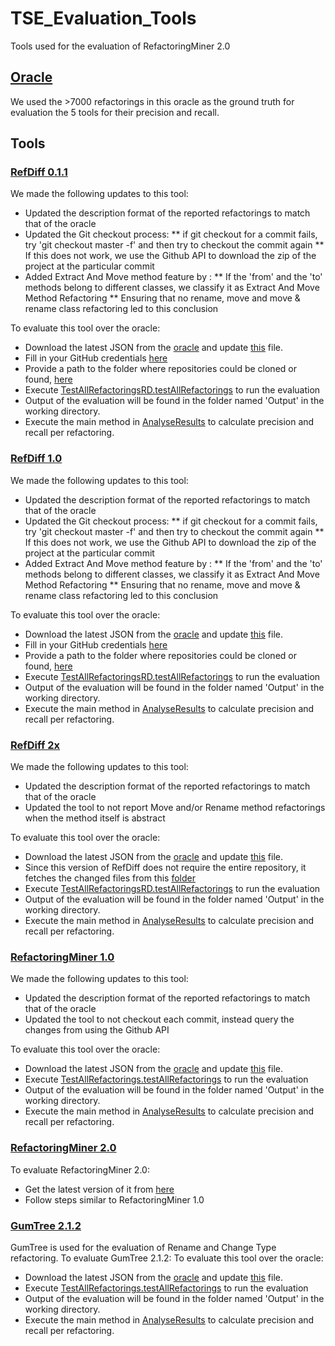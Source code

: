 # TSE_Evaluation_Tools
Tools used for the evaluation of RefactoringMiner 2.0

## [Oracle](http://refactoring.encs.concordia.ca/oracle/)
We used the >7000 refactorings in this oracle as the ground truth for evaluation the 5 tools for their precision and recall.

## Tools

### [RefDiff 0.1.1](https://github.com/aserg-ufmg/RefDiff/releases/tag/0.1.1)

We made the following updates to this tool:
* Updated the description format of the reported refactorings to match that of the oracle
* Updated the Git checkout process:
** if git checkout for a commit fails, try 'git checkout master -f' and then try to checkout the commit again
** If this does not work, we use the Github API to download the zip of the project at the particular commit
* Added Extract And Move method feature by :
** If the 'from' and the 'to' methods belong to different classes, we classify it as Extract And Move Method Refactoring
** Ensuring that no rename, move and move & rename class refactoring led to this conclusion

To evaluate this tool over the oracle: 
* Download the latest JSON from the [oracle](http://refactoring.encs.concordia.ca/oracle/) and update [this](https://github.com/ameyaKetkar/TSE_Evaluation_Tools/blob/master/RefDiff0.1.1/refdiff-core/src-test/Data/data.json) file.
* Fill in your GitHub credentials [here](https://github.com/ameyaKetkar/TSE_Evaluation_Tools/blob/master/RefDiff0.1.1/refdiff-core/github-credentials.properties) 
* Provide a path to the folder where repositories could be cloned or found, [here](https://github.com/ameyaKetkar/TSE_Evaluation_Tools/blob/master/RefDiff0.1.1/refdiff-core/paths.properties)
* Execute [TestAllRefactoringsRD.testAllRefactorings](https://github.com/ameyaKetkar/TSE_Evaluation_Tools/blob/248be92cc60a59f2980a79f6b8962cdbe86b8a80/RefDiff0.1.1/refdiff-core/src-test/test/TestAllRefactoringsRD.java#L12) to run the evaluation
* Output of the evaluation will be found in the folder named 'Output' in the working directory.
* Execute the main method in [AnalyseResults](https://github.com/ameyaKetkar/TSE_Evaluation_Tools/blob/master/RefDiff0.1.1/refdiff-core/src-test/test/AnalyseResults.java) to calculate precision and recall per refactoring.

### [RefDiff 1.0](https://github.com/aserg-ufmg/RefDiff/releases/tag/0.1.0)

We made the following updates to this tool:
* Updated the description format of the reported refactorings to match that of the oracle
* Updated the Git checkout process:
** if git checkout for a commit fails, try 'git checkout master -f' and then try to checkout the commit again
** If this does not work, we use the Github API to download the zip of the project at the particular commit
* Added Extract And Move method feature by :
** If the 'from' and the 'to' methods belong to different classes, we classify it as Extract And Move Method Refactoring
** Ensuring that no rename, move and move & rename class refactoring led to this conclusion

To evaluate this tool over the oracle: 
* Download the latest JSON from the [oracle](http://refactoring.encs.concordia.ca/oracle/) and update [this](https://github.com/ameyaKetkar/TSE_Evaluation_Tools/blob/master/RefDiff1.0/refdiff-core/src-test/Data/data.json) file.
* Fill in your GitHub credentials [here](https://github.com/ameyaKetkar/TSE_Evaluation_Tools/blob/master/RefDiff1.0/refdiff-core/github-credentials.properties) 
* Provide a path to the folder where repositories could be cloned or found, [here](https://github.com/ameyaKetkar/TSE_Evaluation_Tools/blob/master/RefDiff1.0/refdiff-core/paths.properties)
* Execute [TestAllRefactoringsRD.testAllRefactorings](https://github.com/ameyaKetkar/TSE_Evaluation_Tools/blob/master/RefDiff1.0/refdiff-core/src-test/test/TestAllRefactoringsRD.java#L13) to run the evaluation
* Output of the evaluation will be found in the folder named 'Output' in the working directory.
* Execute the main method in [AnalyseResults](https://github.com/ameyaKetkar/TSE_Evaluation_Tools/blob/master/RefDiff1.0/refdiff-core/src-test/test/AnalyseResults.java) to calculate precision and recall per refactoring.

### [RefDiff 2x](https://github.com/aserg-ufmg/RefDiff)

We made the following updates to this tool:
* Updated the description format of the reported refactorings to match that of the oracle
* Updated the tool to not report Move and/or Rename method refactorings when the method itself is abstract

To evaluate this tool over the oracle:
* Download the latest JSON from the [oracle](http://refactoring.encs.concordia.ca/oracle/) and update [this](https://github.com/ameyaKetkar/TSE_Evaluation_Tools/blob/master/RefDiff2x/refdiff-evaluation/data/icse/data.json) file.
* Since this version of RefDiff does not require the entire repository, it fetches the changed files from this [folder](https://github.com/ameyaKetkar/TSE_Evaluation_Tools/tree/master/projects)
* Execute [TestAllRefactoringsRD.testAllRefactorings](https://github.com/ameyaKetkar/TSE_Evaluation_Tools/blob/master/RefDiff2x/refdiff-evaluation/src/test/java/refdiff/evaluation/RefDiffVsRMiner/TestAllRefactoringsRD.java#L18) to run the evaluation
* Output of the evaluation will be found in the folder named 'Output' in the working directory.
* Execute the main method in [AnalyseResults](https://github.com/ameyaKetkar/TSE_Evaluation_Tools/blob/master/RefDiff2x/refdiff-evaluation/src/test/java/refdiff/evaluation/RefDiffVsRMiner/AnalyseResults.java) to calculate precision and recall per refactoring.

### [RefactoringMiner 1.0](https://github.com/tsantalis/RefactoringMiner/releases/tag/1.0.0)

We made the following updates to this tool:
* Updated the description format of the reported refactorings to match that of the oracle
* Updated the tool to not checkout each commit, instead query the changes from using the Github API

To evaluate this tool over the oracle:
* Download the latest JSON from the [oracle](http://refactoring.encs.concordia.ca/oracle/) and update [this](https://github.com/ameyaKetkar/TSE_Evaluation_Tools/blob/master/RefactoringMiner-1.0.0/src-test/Data/data.json) file.
* Execute [TestAllRefactorings.testAllRefactorings](https://github.com/ameyaKetkar/TSE_Evaluation_Tools/blob/189ce825610f94ddf23f7e60ab9270aeecd84885/RefactoringMiner-1.0.0/src-test/org/refactoringminer/test/TestAllRefactorings.java#L16) to run the evaluation
* Output of the evaluation will be found in the folder named 'Output' in the working directory.
* Execute the main method in [AnalyseResults](https://github.com/ameyaKetkar/TSE_Evaluation_Tools/blob/master/RefactoringMiner-1.0.0/src-test/org/refactoringminer/test/AnalyseResults.java) to calculate precision and recall per refactoring.

### [RefactoringMiner 2.0](https://github.com/tsantalis/RefactoringMiner)

To evaluate RefactoringMiner 2.0:
* Get the latest version of it from [here](https://github.com/tsantalis/RefactoringMiner)
* Follow steps similar to RefactoringMiner 1.0

### [GumTree 2.1.2](https://github.com/GumTreeDiff/gumtree/releases/tag/v2.1.2)
GumTree is used for the evaluation of Rename and Change Type refactoring.
To evaluate GumTree 2.1.2:
To evaluate this tool over the oracle:
* Download the latest JSON from the [oracle](http://refactoring.encs.concordia.ca/oracle/) and update [this](https://github.com/ameyaKetkar/TSE_Evaluation_Tools/blob/master/GumTree2.1.2/src-test/Data/data.json) file.
* Execute [TestAllRefactorings.testAllRefactorings](https://github.com/ameyaKetkar/TSE_Evaluation_Tools/blob/master/GumTree2.1.2/src-test/org/refactoringminer/test/TestAllRefactorings.java#L16) to run the evaluation
* Output of the evaluation will be found in the folder named 'Output' in the working directory.
* Execute the main method in [AnalyseResults](https://github.com/ameyaKetkar/TSE_Evaluation_Tools/blob/master/GumTree2.1.2/src-test/org/refactoringminer/test/AnalyseResults.java) to calculate precision and recall per refactoring.



